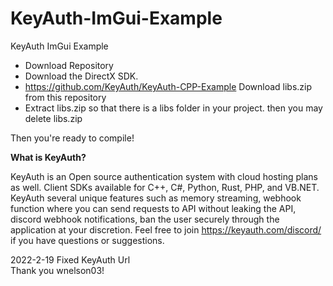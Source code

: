 # KeyAuth-ImGui-Example
KeyAuth ImGui Example

- Download Repository
- Download the DirectX SDK.
- https://github.com/KeyAuth/KeyAuth-CPP-Example  Download libs.zip from this repository
- Extract libs.zip so that there is a libs folder in your project. then you may delete libs.zip

Then you're ready to compile!

**What is KeyAuth?**

KeyAuth is an Open source authentication system with cloud hosting plans as well. Client SDKs available for C++, C#, Python, Rust, PHP, and VB.NET.
KeyAuth several unique features such as memory streaming, webhook function where you can send requests to API without leaking the API, discord webhook notifications, ban the user securely through the application at your discretion.
Feel free to join https://keyauth.com/discord/ if you have questions or suggestions.

2022-2-19 Fixed KeyAuth Url      
Thank you wnelson03!
